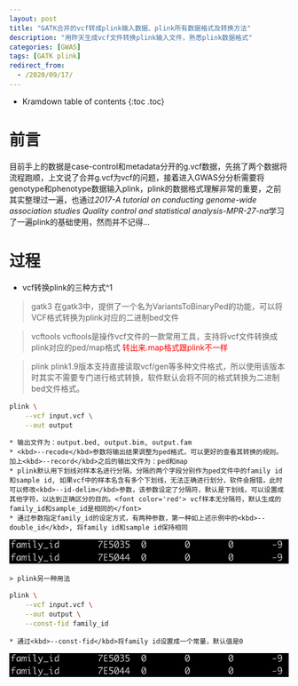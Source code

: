 ```yaml
---
layout: post
title: "GATK合并的vcf转成plink输入数据、plink所有数据格式及转换方法"
description: "用昨天生成vcf文件转换plink输入文件，熟悉plink数据格式"
categories: [GWAS]
tags: [GATK plink] 
redirect_from:
  - /2020/09/17/
---
```

* Kramdown table of contents
{:toc .toc}

# 前言
目前手上的数据是case-control和metadata分开的g.vcf数据，先挑了两个数据将流程跑顺，上文说了合并g.vcf为vcf的问题，接着进入GWAS分分析需要将genotype和phenotype数据输入plink，plink的数据格式理解非常的重要，之前其实整理过一遍，也通过*2017-A tutorial on conducting genome-wide association studies   Quality control and statistical analysis-MPR-27-na*学习了一遍plink的基础使用，然而并不记得...

# 过程

* vcf转换plink的三种方式^1
> gatk3
	在gatk3中，提供了一个名为VariantsToBinaryPed的功能，可以将VCF格式转换为plink对应的二进制bed文件

> vcftools
	vcftools是操作vcf文件的一款常用工具，支持将vcf文件转换成plink对应的ped/map格式
	<font color='red'>转出来.map格式跟plink不一样</font>

> plink
	plink1.9版本支持直接读取vcf/gen等多种文件格式，所以使用该版本时其实不需要专门进行格式转换，软件默认会将不同的格式转换为二进制bed文件格式。

~~~ bash
plink \
	--vcf input.vcf \
	--out output
~~~

	* 输出文件为：output.bed, output.bim, output.fam
	* <kbd>--recode</kbd>参数将输出结果调整为ped格式，可以更好的查看其转换的规则。加上<kbd>--record</kbd>之后的输出文件为：ped和map
	* plink默认用下划线对样本名进行分隔，分隔的两个字段分别作为ped文件中的family id和sample id, 如果vcf中的样本名含有多个下划线，无法正确进行划分，软件会报错，此时可以修改<kbd>--id-delim</kbd>参数，该参数设定了分隔符，默认是下划线，可以设置成其他字符，以达到正确区分的目的。<font color='red'> vcf样本无分隔符，默认生成的family_id和sample_id是相同的</font>
	* 通过参数指定family_id的设定方式，有两种参数，第一种如上述示例中的<kbd>--double_id</kbd>, 将family id和sample id保持相同

<img src='./vcf2plink_const-fid.png' alt="AltText" />

	> plink另一种用法
~~~ bash
plink \
	--vcf input.vcf \
	--out output \
	--const-fid family_id
~~~

	* 通过<kbd>--const-fid</kbd>将family id设置成一个常量，默认值是0

<img src='./vcf2plink_const-fid.png' alt="AltText" />


